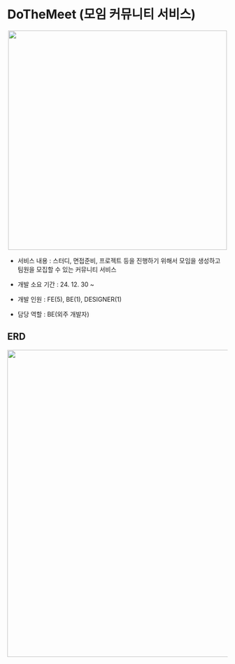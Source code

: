 # DoTheMeet (모임 커뮤니티 서비스)

<p align="center">
<img src ="https://github.com/user-attachments/assets/16b37aba-a38a-4377-9bbd-4454104ef3d0" width = "500" height = "500">  
</p>  

- 서비스 내용 : 스터디, 면접준비, 프로젝트 등을 진행하기 위해서 모임을 생성하고 팀원을 모집할 수 있는 커뮤니티 서비스  
  
- 개발 소요 기간 : 24. 12. 30 ~   

- 개발 인원 : FE(5), BE(1), DESIGNER(1)  

- 담당 역할 : BE(외주 개발자)

## ERD

<p align="center">
<img src ="https://github.com/user-attachments/assets/ba3b6e26-44e1-4e4c-b109-a3d1eda26f33" width = "1000" height = "700">
</p>

